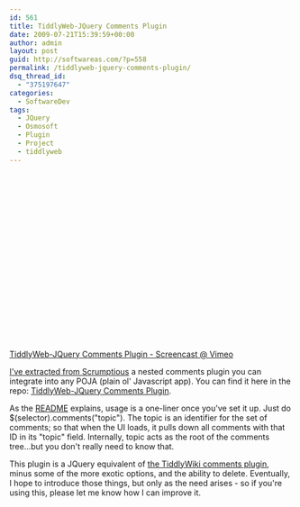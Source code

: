 ```yaml
---
id: 561
title: TiddlyWeb-JQuery Comments Plugin
date: 2009-07-21T15:39:59+00:00
author: admin
layout: post
guid: http://softwareas.com/?p=558
permalink: /tiddlyweb-jquery-comments-plugin/
dsq_thread_id:
  - "375197647"
categories:
  - SoftwareDev
tags:
  - JQuery
  - Osmosoft
  - Plugin
  - Project
  - tiddlyweb
---
```

<object width="400" height="300"><param name="allowfullscreen" value="true" /><param name="allowscriptaccess" value="always" /><param name="movie" value="http://vimeo.com/moogaloop.swf?clip_id=5694409&amp;server=vimeo.com&amp;show_title=1&amp;show_byline=1&amp;show_portrait=0&amp;color=&amp;fullscreen=1" /><embed src="http://vimeo.com/moogaloop.swf?clip_id=5694409&amp;server=vimeo.com&amp;show_title=1&amp;show_byline=1&amp;show_portrait=0&amp;color=&amp;fullscreen=1" type="application/x-shockwave-flash" allowfullscreen="true" allowscriptaccess="always" width="400" height="300"></embed></object><p><a href="http://vimeo.com/5694409">TiddlyWeb-JQuery Comments Plugin - Screencast @ Vimeo</p>

I've extracted from <a href="http://scrumptious.tv">Scrumptious</a> a nested comments plugin you can integrate into any POJA (plain ol' Javascript app). You can find it here in the repo: <a href="http://trac.tiddlywiki.org/browser/Trunk/contributors/MichaelMahemoff/lib/comments">TiddlyWeb-JQuery Comments Plugin</a>.

As the <a href="http://trac.tiddlywiki.org/browser/Trunk/contributors/MichaelMahemoff/lib/comments/README">README</a> explains, usage is a one-liner once you've set it up. Just do $(selector).comments("topic"). The topic is an identifier for the set of comments; so that when the UI loads, it pulls down all comments with that ID in its "topic" field. Internally, topic acts as the root of the comments tree...but you don't really need to know that.

This plugin is a JQuery equivalent of <a href="http://tiddlywiki.mahemoff.com/CommentsPlugin.html">the TiddlyWiki comments plugin</a>, minus some of the more exotic options, and the ability to delete. Eventually, I hope to introduce those things, but only as the need arises - so if you're using this, please let me know how I can improve it.